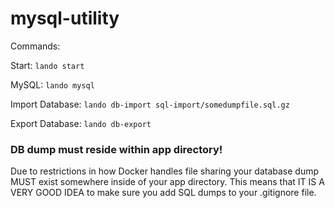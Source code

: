 # mysql-utility

Commands:

Start: `lando start`

MySQL: `lando mysql`

Import Database: `lando db-import sql-import/somedumpfile.sql.gz`

Export Database: `lando db-export`

### DB dump must reside within app directory!

Due to restrictions in how Docker handles file sharing your database dump MUST exist somewhere inside of your app directory. This means that IT IS A VERY GOOD IDEA to make sure you add SQL dumps to your .gitignore file.

